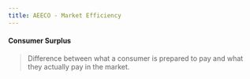 ```yaml
---
title: AEECO - Market Efficiency
---
```

#### Consumer Surplus
> Difference between what a consumer is prepared to pay and what they actually pay in the market.










